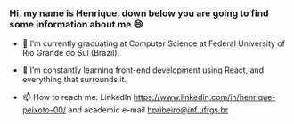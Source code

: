 ### Hi, my name is Henrique, down below you are going to find some information about me 😄

<!--
**Henrique-Peixoto/Henrique-Peixoto** is a ✨ _special_ ✨ repository because its `README.md` (this file) appears on your GitHub profile.

Here are some ideas to get you started:

- 🔭 I’m currently working on ...
- 🌱 I’m currently learning ...
- 👯 I’m looking to collaborate on ...
- 🤔 I’m looking for help with ...
- 💬 Ask me about ...
- 📫 How to reach me: ...
- 😄 Pronouns: ...
- ⚡ Fun fact: ...
-->
- 🔭 I’m currently graduating at Computer Science at Federal University of Rio Grande do Sul (Brazil).

- 🌱 I’m constantly learning front-end development using React, and everything that surrounds it.

- 📫 How to reach me: LinkedIn https://www.linkedin.com/in/henrique-peixoto-00/ and academic e-mail hpribeiro@inf.ufrgs.br
